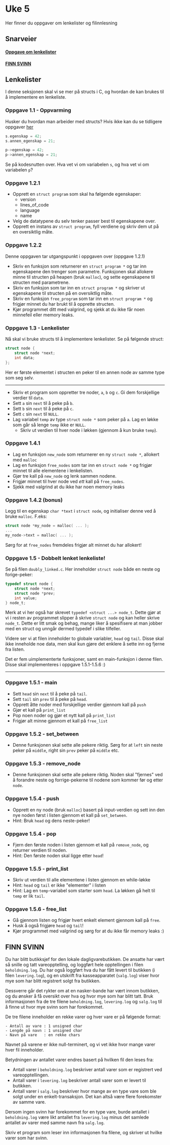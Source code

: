 # Uke 5
Her finner du oppgaver om lenkelister og filinnlesning

## Snarveier
#### [Oppgave om lenkelister](#lenkelister)
#### [FINN SVINN](#finn-svinn-1)

## Lenkelister
I denne seksjonen skal vi se mer på structs i C, og hvordan de kan brukes til å implementere en lenkeliste.

### Oppgave 1.1 - Oppvarming
Husker du hvordan man arbeider med structs? Hvis ikke kan du se tidligere oppgaver [her](../Uke4#structs)

```c
s.egenskap = 42;
s.annen_egenskap = 21;

p->egenskap = 42;
p->annen_egenskap = 21;
```
Se på kodesnutten over. Hva vet vi om variabelen `s`, og hva vet vi om variabelen `p`?

### Oppgave 1.2.1
- Opprett en `struct program` som skal ha følgende egenskaper:
    - version
    - lines_of_code
    - language
    - name
- Velg de datatypene du selv tenker passer best til egenskapene over.
- Opprett en instans av `struct program`, fyll verdiene og skriv dem ut på en oversiktlig måte.

### Oppgave 1.2.2
Denne oppgaven tar utgangspunkt i oppgaven over (oppgave 1.2.1)
- Skriv en funksjon som returnerer en `struct program *` og tar inn egenskapene den trenger som parametre. Funksjonen skal allokere minne til structen på heapen (bruk `malloc`), og sette egenskapene til structen med parametrene.
- Skriv en funksjon som tar inn en `struct program *` og skriver ut egenskapene til structen på en oversiktlig måte.
- Skriv en funksjon `free_program` som tar inn en `struct program *` og frigjør minnet du har brukt til å opprette structen.
- Kjør programmet ditt med valgrind, og sjekk at du ikke får noen minnefeil eller memory leaks.

### Oppgave 1.3 - Lenkelister
Nå skal vi bruke structs til å implementere lenkelister. Se på følgende struct:
```c
struct node {
    struct node *next;
    int data;
};
```
Her er første elementet i structen en peker til en annen node av samme type som seg selv.
****
- Skriv et program som oppretter tre noder, `a`, `b` og `c`. Gi dem forskjellige verdier til `data`.
- Sett `a` sin `next` til å peke på `b`.
- Sett `b` sin `next` til å peke på `c`.
- Sett `c` sin `next` til `NULL`.
- Lag variabel `temp` av type `struct node *` som peker på `a`. Lag en løkke som går så lenge `temp` ikke er `NULL`.
    - Skriv ut verdien til hver node i løkken (gjennom å kun bruke `temp`).

### Oppgave 1.4.1
- Lag en funksjon `new_node` som returnerer en ny `struct node *`, allokert med `malloc`
- Lag en funksjon `free_nodes` som tar inn en `struct node *` og frigjør minnet til alle elementene i lenkelisten.
- Gjør tre kall på `new_node` og lenk sammen nodene.
- Frigjør minnet til hver node ved *ett* kall på  `free_nodes`.
- Sjekk med valgrind at du ikke har noen memory leaks

### Oppgave 1.4.2 (bonus)
Legg til en egenskap `char *text` i `struct node`, og initialiser denne ved å bruke `malloc`. F.eks:
```c
struct node *my_node = malloc( ... );
...
my_node->text = malloc( ... );
```
Sørg for at `free_nodes` fremdeles frigjør alt minnet du har allokert!

### Oppgave 1.5 - Dobbelt lenket lenkeliste!
Se på filen `doubly_linked.c`. Her inneholder `struct node` både en neste og forige-peker:
```c
typedef struct node {
    struct node *next;
    struct node *prev;
    int value;
} node_t;
```
Merk at vi her også har skrevet `typedef <struct ...> node_t`. Dette gjør at vi i resten av programmet slipper å skrive `struct node` og kan heller skrive `node_t`. Dette er litt smak og behag, mange liker å spesifisere at man jobber med en struct og unngår dermed typedef i slike tilfeller.

Videre ser vi at filen inneholder to globale variabler, `head` og `tail`. Disse skal ikke inneholde noe data, men skal kun gjøre det enklere å sette inn og fjerne fra listen.

Det er fem uimplementerte funksjoner, samt en main-funksjon i denne filen. Disse skal implementeres i oppgave 1.5.1-1.5.6 :)
****
### Oppgave 1.5.1 - main
- Sett `head` sin `next` til å peke på `tail`.
- Sett `tail` sin `prev` til å peke på `head`.
- Opprett åtte noder med forskjellige verdier gjennom kall på `push`
- Gjør et kall på `print_list`
- Pop noen noder og gjør et nytt kall på `print_list`
- Frigjør alt minne gjennom et kall på `free_list`

### Oppgave 1.5.2 - set_between
- Denne funksjonen skal sette alle pekere riktig. Sørg for at `left` sin neste peker på `middle`, right sin `prev` peker på `middle` etc.

### Oppgave 1.5.3 - remove_node
- Denne funksjonen skal sette alle pekere riktig. Noden skal "fjernes" ved å forandre neste og forrige-pekerne til nodene som kommer før og etter `node`.

### Oppgave 1.5.4 - push
- Opprett en ny node (bruk `malloc`) basert på input-verdien og sett inn den nye noden først i listen gjennom et kall på `set_between`.
- Hint: Bruk `head` og dens neste-peker!

### Oppgave 1.5.4 - pop
- Fjern den første noden i listen gjennom et kall på `remove_node`, og returner verdien til noden.
- Hint: Den første noden skal ligge etter `head`!

### Oppgave 1.5.5 - print_list
- Skriv ut verdien til alle elementene i listen gjennom en while-løkke
- Hint: `head` og `tail` er ikke "elementer" i listen
- Hint: Lag en `temp`-variabel som starter som `head`. La løkken gå helt til `temp` er lik `tail`.

### Oppgave 1.5.6 - free_list
- Gå gjennom listen og frigjør hvert enkelt element gjennom kall på `free`.
- Husk å også frigjøre `head` og `tail`!
- Kjør programmet med valgrind og sørg for at du ikke får memory leaks :)


## FINN SVINN
Du har blitt butikksjef for den lokale dagligvarebutikken. De ansatte har vært så snille og tatt vareopptelling, og loggført hele opptellingen i filen `beholdning.log`. Du har også loggført hva du har fått levert til butikken (i filen `levering.log`), og en utskrift fra kasseapparatet (`salg.log`) viser hvor mye som har blitt registrert solgt fra butikken.

Dessverre går det rykter om at en nasker-bande har vært innom butikken, og du ønsker å få oversikt over hva og hvor mye som har blitt tatt. Bruk informasjonen fra de tre filene `beholdning.log`, `levering.log` og `salg.log` til å finne ut hvor mye svinn som har forekommet.

De tre filene inneholder en rekke varer og hver vare er på følgende format:
```
- Antall av vare : 1 unsigned char
- Lengde på navn : 1 unsigned char
- Navn på vare   : en rekke chars
```

Navnet på varene er ikke null-terminert, og vi vet ikke hvor mange varer hver fil inneholder.

Betydningen av antallet varer endres basert på hvilken fil den leses fra:
- Antall varer i `beholdning.log` beskriver antall varer som er registrert ved vareopptellingen.
- Antall varer i `levering.log` beskriver antall varer som er levert til butikken.
- Antall varer i `salg.log` beskriver hvor mange av en type vare som ble solgt under en enkelt-transaksjon. Det kan altså være flere forekomster av samme vare.

Dersom ingen svinn har forekommet for en type vare, burde antallet i `beholdning.log` være likt antallet fra `levering.log` minus det samlede antallet av varer med samme navn fra `salg.log`.

Skriv et program som leser inn informasjonen fra filene, og skriver ut hvilke varer som har svinn.